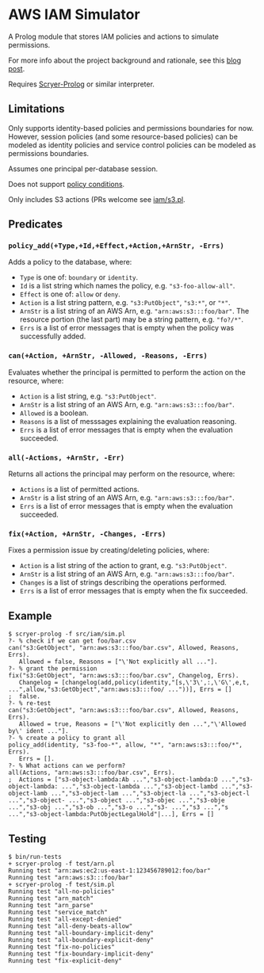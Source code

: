 AWS IAM Simulator
=================
A Prolog module that stores IAM policies and actions to simulate permissions.

For more info about the project background and rationale, see this [blog post](https://blog.dnmfarrell.com/post/simulating-aws-iam-with-prolog/).

Requires [Scryer-Prolog](https://scryer.pl/) or similar interpreter.


Limitations
-----------
Only supports identity-based policies and permissions boundaries for now. However, session policies (and some resource-based policies) can be modeled as identity policies and service control policies can be modeled as permissions boundaries.

Assumes one principal per-database session.

Does not support [policy conditions](https://docs.aws.amazon.com/IAM/latest/UserGuide/reference_policies_elements_condition.html).

Only includes S3 actions (PRs welcome see [iam/s3.pl](src/iam/s3.pl).


Predicates
----------
### `policy_add(+Type,+Id,+Effect,+Action,+ArnStr, -Errs)`

Adds a policy to the database, where:

* `Type` is one of: `boundary` or `identity`.
* `Id` is a list string which names the policy, e.g. `"s3-foo-allow-all"`.
* `Effect` is one of: `allow` or `deny`.
* `Action` is a list string pattern, e.g. `"s3:PutObject"`, `"s3:*"`, or `"*"`.
* `ArnStr` is a list string of an AWS Arn, e.g. `"arn:aws:s3:::foo/bar"`. The resource portion (the last part) may be a string pattern, e.g. `"fo?/*"`.
* `Errs` is a list of error messages that is empty when the policy was successfully added.

### `can(+Action, +ArnStr, -Allowed, -Reasons, -Errs)`

Evaluates whether the principal is permitted to perform the action on the resource, where:

* `Action` is a list string, e.g. `"s3:PutObject"`.
* `ArnStr` is a list string of an AWS Arn, e.g. `"arn:aws:s3:::foo/bar"`.
* `Allowed` is a boolean.
* `Reasons` is a list of messsages explaining the evaluation reasoning.
* `Errs` is a list of error messages that is empty when the evaluation succeeded.

### `all(-Actions, +ArnStr, -Err)`

Returns all actions the principal may perform on the resource, where:

* `Actions` is a list of permitted actions.
* `ArnStr` is a list string of an AWS Arn, e.g. `"arn:aws:s3:::foo/bar"`.
* `Errs` is a list of error messages that is empty when the evaluation succeeded.

### `fix(+Action, +ArnStr, -Changes, -Errs)`

Fixes a permission issue by creating/deleting policies, where:

* `Action` is a list string of the action to grant, e.g. `"s3:PutObject"`.
* `ArnStr` is a list string of an AWS Arn, e.g. `"arn:aws:s3:::foo/bar"`.
* `Changes` is a list of strings describing the operations performed.
* `Errs` is a list of error messages that is empty when the fix succeeded.


Example
-------
    $ scryer-prolog -f src/iam/sim.pl
    ?- % check if we can get foo/bar.csv
    can("s3:GetObject", "arn:aws:s3:::foo/bar.csv", Allowed, Reasons, Errs).
       Allowed = false, Reasons = ["\'Not explicitly all ..."].
    ?- % grant the permission
    fix("s3:GetObject", "arn:aws:s3:::foo/bar.csv", Changelog, Errs).
       Changelog = [changelog(add,policy(identity,"[s,\'3\',:,\'G\',e,t, ...",allow,"s3:GetObject","arn:aws:s3:::foo/ ..."))], Errs = []
    ;  false.
    ?- % re-test
    can("s3:GetObject", "arn:aws:s3:::foo/bar.csv", Allowed, Reasons, Errs).
       Allowed = true, Reasons = ["\'Not explicitly den ...","\'Allowed by\' ident ..."].
    ?- % create a policy to grant all
    policy_add(identity, "s3-foo-*", allow, "*", "arn:aws:s3:::foo/*", Errs).
       Errs = [].
    ?- % What actions can we perform?
    all(Actions, "arn:aws:s3:::foo/bar.csv", Errs).
    ;  Actions = ["s3-object-lambda:Ab ...","s3-object-lambda:D ...","s3-object-lambda: ...","s3-object-lambda ...","s3-object-lambd ...","s3-object-lamb ...","s3-object-lam ...","s3-object-la ...","s3-object-l ...","s3-object- ...","s3-object ...","s3-objec ...","s3-obje ...","s3-obj ...","s3-ob ...","s3-o ...","s3- ...","s3 ...","s ...","s3-object-lambda:PutObjectLegalHold"|...], Errs = []


Testing
-------
    $ bin/run-tests
    + scryer-prolog -f test/arn.pl
    Running test "arn:aws:ec2:us-east-1:123456789012:foo/bar"
    Running test "arn:aws:s3:::foo/bar"
    + scryer-prolog -f test/sim.pl
    Running test "all-no-policies"
    Running test "arn_match"
    Running test "arn_parse"
    Running test "service_match"
    Running test "all-except-denied"
    Running test "all-deny-beats-allow"
    Running test "all-boundary-implicit-deny"
    Running test "all-boundary-explicit-deny"
    Running test "fix-no-policies"
    Running test "fix-boundary-implicit-deny"
    Running test "fix-explicit-deny"
